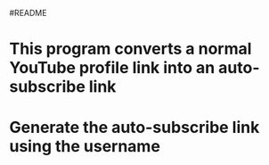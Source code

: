 #README
# This program converts a normal YouTube profile link into an auto-subscribe link
# Generate the auto-subscribe link using the username
